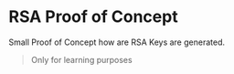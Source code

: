 # RSA Proof of Concept

Small Proof of Concept how are RSA Keys are generated.

> Only for learning purposes